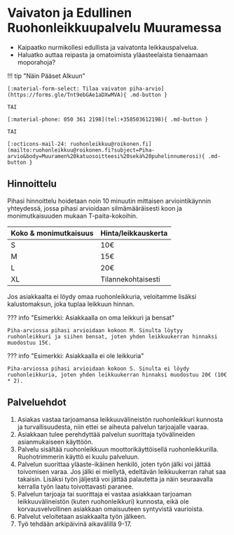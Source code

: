 # Vaivaton ja Edullinen Ruohonleikkuupalvelu Muuramessa

* Kaipaatko nurmikollesi edullista ja vaivatonta leikkauspalvelua.
* Haluatko auttaa reipasta ja omatoimista yläasteelaista tienaamaan moporahoja?

!!! tip "Näin Pääset Alkuun"

    [:material-form-select: Tilaa vaivaton piha-arvio](https://forms.gle/Tnt9ebGAe1aDXwMVA){ .md-button }

    TAI

    [:material-phone: 050 361 2198](tel:+358503612198){ .md-button }

    TAI

    [:octicons-mail-24: ruohonleikkuu@roikonen.fi](mailto:ruohonleikkuu@roikonen.fi?subject=Piha-arvio&body=Muuramen%20katuosoitteesi%20sekä%20puhelinnumerosi){ .md-button }

## Hinnoittelu

Pihasi hinnoittelu hoidetaan noin 10 minuutin mittaisen arviointikäynnin yhteydessä, jossa pihasi arvioidaan silmämääräisesti koon ja monimutkaisuuden mukaan T-paita-kokoihin.

| Koko & monimutkaisuus | Hinta/leikkauskerta |
| --------------------- | ------------------- |
| S | 10€ |
| M | 15€ |
| L | 20€ |
| XL | Tilannekohtaisesti |

Jos asiakkaalta ei löydy omaa ruohonleikkuria, veloitamme lisäksi kalustomaksun, joka tuplaa leikkuun hinnan.

??? info "Esimerkki: Asiakkaalla on oma leikkuri ja bensat"

    Piha-arviossa pihasi arvioidaan kokoon M. Sinulta löytyy ruohonleikkuri ja siihen bensat, joten yhden leikkuukerran hinnaksi muodostuu 15€.

??? info "Esimerkki: Asiakkaalla ei ole leikkuria"

    Piha-arviossa pihasi arvioidaan kokoon S. Sinulta ei löydy ruohonleikkuria, joten yhden leikkuukerran hinnaksi muodostuu 20€ (10€ * 2).

## Palveluehdot

1. Asiakas vastaa tarjoamansa leikkuuvälineistön ruohonleikkuri kunnosta ja turvallisuudesta, niin ettei se aiheuta palvelun tarjoajalle vaaraa.
1. Asiakkaan tulee perehdyttää palvelun suorittaja työvälineiden asianmukaiseen käyttöön.
1. Palvelu sisältää ruohonleikkuun moottorikäyttöisellä ruohonleikkurilla. Ruohotrimmerin käyttö ei kuulu palveluun.
1. Palvelun suorittaa yläaste-ikäinen henkilö, joten työn jälki voi jättää toivomisen varaa. Jos jälki ei miellytä, edeltävän leikkuukerran rahat saa takaisin. Lisäksi työn jäljestä voi jättää palautetta ja näin seuraavalla kerralla työn laatu toivottavasti paranee.
1. Palvelun tarjoaja tai suorittaja ei vastaa asiakkaan tarjoaman leikkuuvälineistön (kuten ruohonleikkuri) kunnosta, eikä ole korvausvelvollinen asiakkaan omaisuuteen syntyvistä vaurioista.
1. Palvelut veloitetaan asiakkaalta työn jälkeen.
1. Työ tehdään arkipäivinä aikavälillä 9-17.


